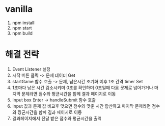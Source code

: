 # vanilla

1. npm install
2. npm start
3. npm build

# 해결 전략

1. Event Listener 설정
2. 시작 버튼 클릭 -> 문제 데이터 Get
3. startGame 함수 호출 -> 문제, 남은시간 초기화 이후 1초 간격 timer Set
4. 1초마다 남은 시간 감소시키며 0초를 확인하며 0초일때 다음 문제로 넘어가거나 마지막 문제라면 점수와 평균시간을 함께 결과 페이지로 이동
5. Input box Enter -> handleSubmit 함수 호출
6. Input 값과 문제 값 비교후 맞으면 점수와 맞춘 시간 합산하고 마지막 문제라면 점수와 퍙균시간을 함께 결과 페이지로 이동
7. 결과페이지에서 전달 받은 점수와 평균시간을 출력
